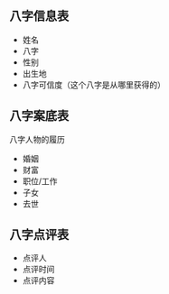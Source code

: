 ## 八字信息表

- 姓名
- 八字
- 性别
- 出生地
- 八字可信度（这个八字是从哪里获得的）

## 八字案底表

八字人物的履历

- 婚姻
- 财富
- 职位/工作
- 子女
- 去世

## 八字点评表

- 点评人
- 点评时间
- 点评内容
